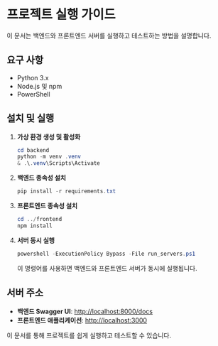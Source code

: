 # 프로젝트 실행 가이드
이 문서는 백엔드와 프론트엔드 서버를 실행하고 테스트하는 방법을 설명합니다.

## 요구 사항
- Python 3.x
- Node.js 및 npm
- PowerShell

## 설치 및 실행

1. **가상 환경 생성 및 활성화**
   ```powershell
   cd backend
   python -m venv .venv
   & .\.venv\Scripts\Activate
   ```

2. **백엔드 종속성 설치**
   ```powershell
   pip install -r requirements.txt
   ```

3. **프론트엔드 종속성 설치**
   ```powershell
   cd ../frontend
   npm install
   ```

4. **서버 동시 실행**
   ```powershell
   powershell -ExecutionPolicy Bypass -File run_servers.ps1
   ```

   이 명령어를 사용하면 백엔드와 프론트엔드 서버가 동시에 실행됩니다.

## 서버 주소
- **백엔드 Swagger UI**: [http://localhost:8000/docs](http://localhost:8000/docs)
- **프론트엔드 애플리케이션**: [http://localhost:3000](http://localhost:3000)

이 문서를 통해 프로젝트를 쉽게 실행하고 테스트할 수 있습니다. 

